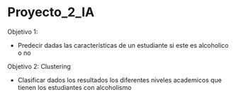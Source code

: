 # Proyecto_2_IA

Objetivo 1:
- Predecir dadas las características de un estudiante si este es alcoholico o no

Objetivo 2: Clustering
- Clasificar dados los resultados los diferentes niveles academicos que tienen los estudiantes con alcoholismo
